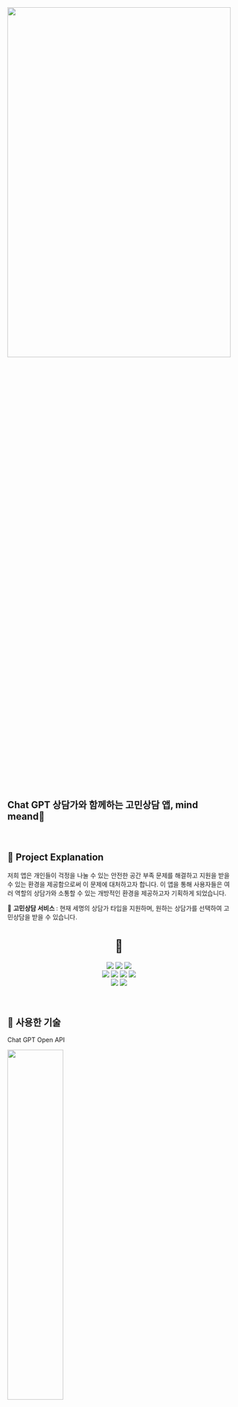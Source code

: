<img width="100%" height="45%" src="https://user-images.githubusercontent.com/120348555/229406073-a773e296-0aaa-4691-b45e-8bde8fd5c87b.jpg">

## Chat GPT 상담가와 함께하는 고민상담 앱, mind meand:speech_balloon:

　
## 📌 Project Explanation
    
저희 앱은 개인들이 걱정을 나눌 수 있는 안전한 공간 부족 문제를 해결하고 지원을 받을 수 있는 환경을 제공함으로써 이 문제에 대처하고자 합니다.
이 앱을 통해 사용자들은 여러 역할의 상담가와 소통할 수 있는 개방적인 환경을 제공하고자 기획하게 되었습니다.

:speech_balloon: <b>고민상담 서비스 </b>: 현재 세명의 상담가 타입을 지원하며, 원하는 상담가를 선택하여 고민상담을 받을 수 있습니다.<br>

<div align="center">
  <h1>📌</h1>
</div>
<div align="center"> 
  <!-- 자바  --><img src="https://img.shields.io/badge/JAVA-007396?style=flat-square&logo=JAVA&logoColor=white"/>
  <!--  Android--><img src="https://img.shields.io/badge/Android-3DDC84?style=flat-square&logo=Android&logoColor=white"/>
  <!--  Android Studio --><img src="https://img.shields.io/badge/Android%20Studio-3DDC84?style=flat-square&logo=Android%20Studio&logoColor=white"/>
  <br>
  <img src="https://img.shields.io/badge/Amazon AWS-232F3E?style=flat-square&logo=Amazon AWS&logoColor=white"/>
  <img src="https://img.shields.io/badge/Amazon RDS-527FFF?style=flat-square&logo=Amazon RDS&logoColor=white"/>
  <img src="https://img.shields.io/badge/Amazon S3-569A31?style=flat-square&logo=Amazon S3&logoColor=white"/>
  <img src="https://img.shields.io/badge/AWS Lambda-FF9900?style=flat-square&logo=AWS Lambda&logoColor=white"/>
   <br>
<img src="https://img.shields.io/badge/Amazon API Gateway-FF4F8B?style=flat-square&logo=Amazon API Gateway&logoColor=white"/>   <img src="https://img.shields.io/badge/Amazon CloudWatch-FF4F8B?style=flat-square&logo=Amazon CloudWatch&logoColor=white"/>
</div>

　
## 📌 사용한 기술
Chat GPT Open API

<img width="50%" height="45%" src="https://user-images.githubusercontent.com/120348555/229407049-c686f78f-8aa0-48a6-9f1a-7b2fbe7fbbed.JPG">

## 📌Code block
```java
# recyclerView 페이징 처리 코드

recyclerView.addOnScrollListener(new RecyclerView.OnScrollListener() {
            @Override
            public void onScrolled(@NonNull RecyclerView recyclerView, int dx, int dy) {
                super.onScrolled(recyclerView, dx, dy);

                int lastPosition = ((LinearLayoutManager)recyclerView.getLayoutManager()).findLastCompletelyVisibleItemPosition();
                int totalCount = recyclerView.getAdapter().getItemCount();

                if(lastPosition + 1 == totalCount){
                    offset=offset+5;
                    getConsultationData();

                }
```

　
## 🌈 Member
|왕현성|윤지수|백민우|
|:-:|:--:|:-:|
|<img src="https://user-images.githubusercontent.com/120348500/227099410-49f69b01-7b82-45a3-ab85-1d477c7ae6d1.jpg" width="100" height="100">|<img src="https://user-images.githubusercontent.com/120348555/227101223-bbfa4b86-906f-4a33-9399-da2ed5f13fbb.jpg" alt="d00hye" width="100" height="100">|<img src="https://user-images.githubusercontent.com/120348555/228713684-a3d415b9-1a34-481b-866c-7b034a2c061a.jpg" alt="DoyKim-20" width="100" height="100">|
|[hyunsungKR](https://github.com/hyunsungKR)|[Yunwltn](https://github.com/Yunwltn)|[leobaek](https://github.com/leobaek)|
